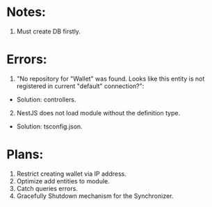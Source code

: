 # Notes:
1. Must create DB firstly.

# Errors: 
1. "No repository for "Wallet" was found. Looks like this entity is not registered in current "default" connection?":
* Solution: controllers.
2. NestJS does not load module without the definition type.
* Solution: tsconfig.json.

# Plans: 
1. Restrict creating wallet via IP address.
2. Optimize add entities to module.
3. Catch queries errors.
4. Gracefully Shutdown mechanism for the Synchronizer.